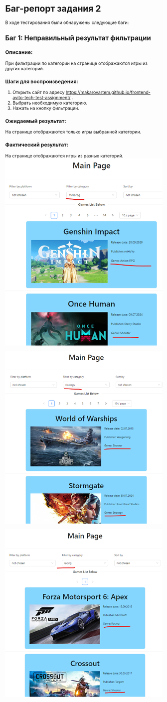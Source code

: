# Баг-репорт задания 2

В ходе тестирования были обнаружены следующие баги:

## Баг 1: Неправильный результат фильтрации

### Описание:
При фильтрации по категории на странице отображаются игры из других категорий.

### Шаги для воспроизведения:
1. Открыть сайт по адресу https://makarovartem.github.io/frontend-avito-tech-test-assignment/ .
2. Выбрать необходимую категорию.
3. Нажать на кнопку фильтрации.

### Ожидаемый результат:
На странице отображаются только игры выбранной категории.

### Фактический результат:
На странице отображаются игры из разных категорий.
![img.png](img.png)

![img_1.png](img_1.png)

![img_2.png](img_2.png)

